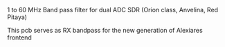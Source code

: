 1 to 60 MHz Band pass filter for dual ADC SDR  (Orion class, Anvelina, Red Pitaya)

This pcb serves as RX bandpass for the new generation of Alexiares frontend

